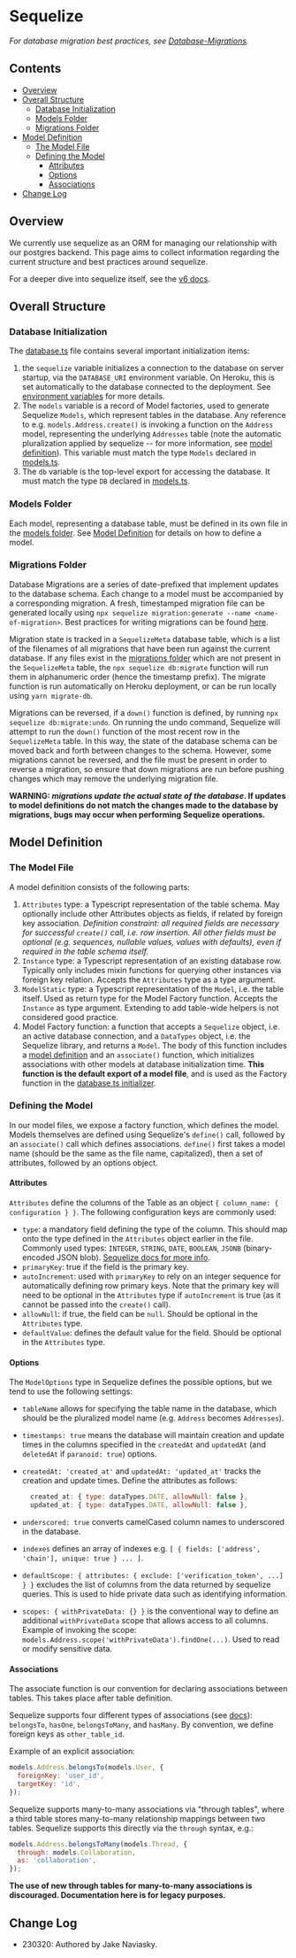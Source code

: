 # Sequelize

_For database migration best practices, see [Database-Migrations](./Database-Migrations.md)._

## Contents

- [Overview](#overview)
- [Overall Structure](#overall-structure)
  * [Database Initialization](#database-initialization)
  * [Models Folder](#models-folder)
  * [Migrations Folder](#migrations-folder)
- [Model Definition](#model-definition)
  * [The Model File](#the-model-file)
  * [Defining the Model](#defining-the-model)
    + [Attributes](#attributes)
    + [Options](#options)
    + [Associations](#associations)
- [Change Log](#change-log)

## Overview

We currently use sequelize as an ORM for managing our relationship with our postgres backend. This page aims to collect information regarding the current structure and best practices around sequelize.

For a deeper dive into sequelize itself, see the [v6 docs](https://sequelize.org/docs/v6/).

## Overall Structure

### Database Initialization

The [database.ts](../blob/master/packages/commonwealth/server/database.ts) file contains several important initialization items:

1. the `sequelize` variable initializes a connection to the database on server startup, via the `DATABASE_URI` environment variable. On Heroku, this is set automatically to the database connected to the deployment. See [environment variables](https://github.com/hicommonwealth/commonwealth/wiki/Environment-Variables) for more details.
2. The `models` variable is a record of Model factories, used to generate Sequelize `Models`, which represent tables in the database. Any reference to e.g. `models.Address.create()` is invoking a function on the `Address` model, representing the underlying `Addresses` table (note the automatic pluralization applied by sequelize -- for more information, see [model definition](#model-definition)). This variable must match the type `Models` declared in [models.ts](../blob/master/packages/commonwealth/server/models.ts).
3. The `db` variable is the top-level export for accessing the database. It must match the type `DB` declared in [models.ts](../blob/master/packages/commonwealth/server/models.ts).

### Models Folder

Each model, representing a database table, must be defined in its own file in the [models folder](../blob/master/packages/commonwealth/server/models/). See [Model Definition](#model-definition) for details on how to define a model.

### Migrations Folder

Database Migrations are a series of date-prefixed that implement updates to the database schema. Each change to a model must be accompanied by a corresponding migration. A fresh, timestamped migration file can be generated locally using `npx sequelize migration:generate --name <name-of-migration>`. Best practices for writing migrations can be found [here](https://github.com/hicommonwealth/commonwealth/wiki/Database-Migrations).

Migration state is tracked in a `SequelizeMeta` database table, which is a list of the filenames of all migrations that have been run against the current database. If any files exist in the [migrations folder](../blob/master/packages/commonwealth/server/migrations/) which are not present in the `SequelizeMeta` table, the `npx sequelize db:migrate` function will run them in alphanumeric order (hence the timestamp prefix). The migrate function is run automatically on Heroku deployment, or can be run locally using `yarn migrate-db`.

Migrations can be reversed, if a `down()` function is defined, by running `npx sequelize db:migrate:undo`. On running the undo command, Sequelize will attempt to run the `down()` function of the most recent row in the `SequelizeMeta` table. In this way, the state of the database schema can be moved back and forth between changes to the schema. However, some migrations cannot be reversed, and the file must be present in order to reverse a migration, so ensure that down migrations are run before pushing changes which may remove the underlying migration file.

**WARNING: _migrations update the actual state of the database_. If updates to model definitions do not match the changes made to the database by migrations, bugs may occur when performing Sequelize operations.**

## Model Definition

### The Model File

A model definition consists of the following parts:

1. `Attributes` type: a Typescript representation of the table schema. May optionally include other Attributes objects as fields, if related by foreign key association. _Definition constraint: all required fields are necessary for successful `create()` call, i.e. row insertion. All other fields must be optional (e.g. sequences, nullable values, values with defaults), even if required in the table schema itself._
2. `Instance` type: a Typescript representation of an existing database row. Typically only includes mixin functions for querying other instances via foreign key relation. Accepts the `Attributes` type as a type argument.
3. `ModelStatic` type: a Typescript representation of the `Model`, i.e. the table itself. Used as return type for the Model Factory function. Accepts the `Instance` as type argument. Extending to add table-wide helpers is not considered good practice.
4. Model Factory function: a function that accepts a `Sequelize` object, i.e. an active database connection, and a `DataTypes` object, i.e. the Sequelize library, and returns a `Model`. The body of this function includes a [model definition](#defining-the-model) and an `associate()` function, which initializes associations with other models at database initialization time. **This function is the default export of a model file**, and is used as the Factory function in the [database.ts initializer](#database-initialization).

### Defining the Model

In our model files, we expose a factory function, which defines the model. Models themselves are defined using Sequelize's `define()` call, followed by an `associate()` call which defines associations. `define()` first takes a model name (should be the same as the file name, capitalized), then a set of attributes, followed by an options object.

#### Attributes

`Attributes` define the columns of the Table as an object `{ column_name: { configuration } }`. The following configuration keys are commonly used:

- `type`: a mandatory field defining the type of the column. This should map onto the type defined in the `Attributes` object earlier in the file. Commonly used types: `INTEGER`, `STRING`, `DATE`, `BOOLEAN`, `JSONB` (binary-encoded JSON blob). [Sequelize docs for more info](https://sequelize.org/docs/v6/core-concepts/model-basics/#data-types).
- `primaryKey`: true if the field is the primary key.
- `autoIncrement`: used with `primaryKey` to rely on an integer sequence for automatically defining row primary keys. Note that the primary key will need to be optional in the `Attributes` type if `autoIncrement` is true (as it cannot be passed into the `create()` call).
- `allowNull`: if true, the field can be `null`. Should be optional in the `Attributes` type.
- `defaultValue`: defines the default value for the field. Should be optional in the `Attributes` type.

#### Options

The `ModelOptions` type in Sequelize defines the possible options, but we tend to use the following settings:

- `tableName` allows for specifying the table name in the database, which should be the pluralized model name (e.g. `Address` becomes `Addresses`).
- `timestamps: true` means the database will maintain creation and update times in the columns specified in the `createdAt` and `updatedAt` (and `deletedAt` if `paranoid: true`) options.
- `createdAt: 'created_at'` and `updatedAt: 'updated_at'` tracks the creation and update times. Define the attributes as follows:

    ```js
      created_at: { type: dataTypes.DATE, allowNull: false },
      updated_at: { type: dataTypes.DATE, allowNull: false },
    ```

- `underscored: true` converts camelCased column names to underscored in the database.
- `indexes` defines an array of indexes e.g. `[ { fields: ['address', 'chain'], unique: true } ... ]`.
- `defaultScope: { attributes: { exclude: ['verification_token', ...] } }` excludes the list of columns from the data returned by sequelize queries. This is used to hide private data such as identifying information.
- `scopes: { withPrivateData: {} }` is the conventional way to define an additional `withPrivateData` scope that allows access to all columns. Example of invoking the scope: `models.Address.scope('withPrivateData').findOne(...)`. Used to read or modify sensitive data.

#### Associations

The associate function is our convention for declaring associations between tables. This takes place after table definition.

Sequelize supports four different types of associations (see [docs](https://sequelize.org/docs/v6/core-concepts/assocs/)): `belongsTo`, `hasOne`, `belongsToMany`, and `hasMany`. By convention, we define foreign keys as `other_table_id`.

Example of an explicit association:

```js
models.Address.belongsTo(models.User, {
  foreignKey: 'user_id',
  targetKey: 'id',
});
```

Sequelize supports many-to-many associations via "through tables", where a third table stores many-to-many relationship mappings between two tables. Sequelize supports this directly via the `through` syntax, e.g.:

```js
models.Address.belongsToMany(models.Thread, {
  through: models.Collaboration,
  as: 'collaboration',
});
```

**The use of new through tables for many-to-many associations is discouraged. Documentation here is for legacy purposes.**

## Change Log

- 230320: Authored by Jake Naviasky.
